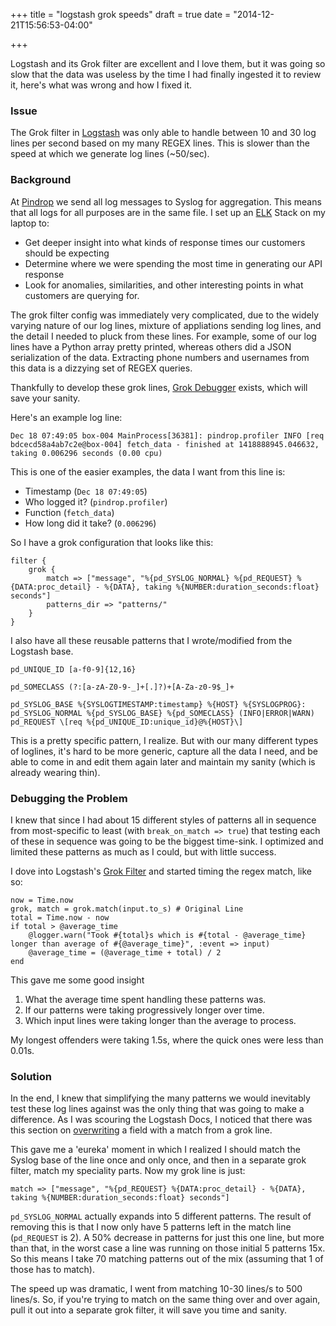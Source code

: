 +++
title = "logstash grok speeds"
draft = true
date = "2014-12-21T15:56:53-04:00"

+++

Logstash and its Grok filter are excellent and I love them, but it was going so slow that the data was useless by the time I had finally ingested it to review it, here's what was wrong and how I fixed it.

### Issue

The Grok filter in [Logstash](http://www.logstash.net) was only able to handle between 10 and 30 log lines per second based on my many REGEX lines. This is slower than the speed at which we generate log lines (~50/sec). 

### Background

At [Pindrop](http://www.pindropsecurity.com) we send all log messages to Syslog for aggregation. This means that all logs for all purposes are in the same file. I set up an [ELK](http://www.elasticsearch.org/overview/elkdownloads/) Stack on my laptop to:

*  Get deeper insight into what kinds of response times our customers should be expecting
*  Determine where we were spending the most time in generating our API response
*  Look for anomalies, similarities, and other interesting points in what customers are querying for.

The grok filter config was immediately very complicated, due to the widely varying nature of our log lines, mixture of appliations sending log lines, and the detail I needed to pluck from these lines. For example, some of our log lines have a Python array pretty printed, whereas others did a JSON serialization of the data. Extracting phone numbers and usernames from this data is a dizzying set of REGEX queries.

Thankfully to develop these grok lines, [Grok Debugger](https://grokdebug.herokuapp.com) exists, which will save your sanity.

Here's an example log line:

`Dec 18 07:49:05 box-004 MainProcess[36381]: pindrop.profiler INFO [req bdcecd58a4ab7c2e@box-004] fetch_data - finished at 1418888945.046632, taking 0.006296 seconds (0.00 cpu)`

This is one of the easier examples, the data I want from this line is:

*  Timestamp (`Dec 18 07:49:05`)
*  Who logged it? (`pindrop.profiler`)
*  Function (`fetch_data`)
*  How long did it take? (`0.006296`)

So I have a grok configuration that looks like this:

```language-ruby
filter {
    grok {
        match => ["message", "%{pd_SYSLOG_NORMAL} %{pd_REQUEST} %{DATA:proc_detail} - %{DATA}, taking %{NUMBER:duration_seconds:float} seconds"]
        patterns_dir => "patterns/"
    }
}
```

I also have all these reusable patterns that I wrote/modified from the Logstash base.

```
pd_UNIQUE_ID [a-f0-9]{12,16}

pd_SOMECLASS (?:[a-zA-Z0-9-_]+[.]?)+[A-Za-z0-9$_]+

pd_SYSLOG_BASE %{SYSLOGTIMESTAMP:timestamp} %{HOST} %{SYSLOGPROG}:
pd_SYSLOG_NORMAL %{pd_SYSLOG_BASE} %{pd_SOMECLASS} (INFO|ERROR|WARN)
pd_REQUEST \[req %{pd_UNIQUE_ID:unique_id}@%{HOST}\]
```

This is a pretty specific pattern, I realize. But with our many different types of loglines, it's hard to be more generic, capture all the data I need, and be able to come in and edit them again later and maintain my sanity (which is already wearing thin).

### Debugging the Problem

I knew that since I had about 15 different styles of patterns all in sequence from most-specific to least (with `break_on_match => true`) that testing each of these in sequence was going to be the biggest time-sink. I optimized and limited these patterns as much as I could, but with little success.

I dove into Logstash's [Grok Filter](https://github.com/elasticsearch/logstash/blob/1.4/lib/logstash/filters/grok.rb) and started timing the regex match, like so:

```language-ruby
now = Time.now
grok, match = grok.match(input.to_s) # Original Line
total = Time.now - now
if total > @average_time
    @logger.warn("Took #{total}s which is #{total - @average_time} longer than average of #{@average_time}", :event => input)
    @average_time = (@average_time + total) / 2
end
```

This gave me some good insight

1.  What the average time spent handling these patterns was.
1.  If our patterns were taking progressively longer over time.
1.  Which input lines were taking longer than the average to process.

My longest offenders were taking 1.5s, where the quick ones were less than 0.01s.

### Solution

In the end, I knew that simplifying the many patterns we would inevitably test these log lines against was the only thing that was going to make a difference. As I was scouring the Logstash Docs, I noticed that there was this section on [overwriting](http://logstash.net/docs/1.4.2/filters/grok#overwrite) a field with a match from a grok line.

This gave me a 'eureka' moment in which I realized I should match the Syslog base of the line once and only once, and then in a separate grok filter, match my speciality parts. Now my grok line is just:

```language-ruby
match => ["message", "%{pd_REQUEST} %{DATA:proc_detail} - %{DATA}, taking %{NUMBER:duration_seconds:float} seconds"]
```

`pd_SYSLOG_NORMAL` actually expands into 5 different patterns. The result of removing this is that I now only have 5 patterns left in the match line (`pd_REQUEST` is 2). A 50% decrease in patterns for just this one line, but more than that, in the worst case a line was running on those initial 5 patterns 15x. So this means I take 70 matching patterns out of the mix (assuming that 1 of those has to match).

The speed up was dramatic, I went from matching 10-30 lines/s to 500 lines/s. So, if you're trying to match on the same thing over and over again, pull it out into a separate grok filter, it will save you time and sanity.
